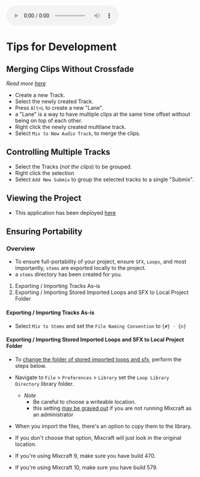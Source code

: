 <audio controls>
<source src="./track-render.mp3" type="audio/mpeg">
</audio>


# Tips for Development

## Merging Clips Without Crossfade
_Read more [here](https://forums.acoustica.com/viewtopic.php?t=15397)_
* Create a new Track.
* Select the newly created Track.
* Press `Alt+L` to create a new "Lane".
 * a "Lane" is a way to have multiple clips at the same time offset without being on top of each other.
* Right click the newly created multilane track.
* Select `Mix to New Audio Track`, to merge the clips.

## Controlling Multiple Tracks
* Select the Tracks (_not the clips_) to be grouped.
* Right click the selection
* Select `Add New Submix` to group the selected tracks to a single "Submix".

## Viewing the Project
* This application has been deployed [here](https://cymatic-productions.github.io/mixcraft.projecttemplate/)

## Ensuring Portability
### Overview
* To ensure full-portability of your project, ensure `SFX`, `Loops`, and most importantly, `stems` are exported locally to the project.
 * a `stems` directory has been created for you.

1. Exporting / Importing Tracks As-is
2. Exporting / Importing Stored Imported Loops and SFX to Local Project Folder

#### Exporting / Importing Tracks As-is
* Select `Mix to Stems` and set the `File Naming Convention` to `{#} - {n}`

#### Exporting / Importing Stored Imported Loops and SFX to Local Project Folder
* To [change the folder of stored imported loops and sfx](https://forums.acoustica.com/viewtopic.php?t=30022), perform the steps below.
* Navigate to `File` > `Preferences` > `Library` set the `Loop Library Directory` library folder.  
  * _Note_
    * Be careful to choose a writeable location.
    * this setting [may be grayed out](https://forums.acoustica.com/viewtopic.php?t=16456) if you are not running Mixcraft as an administrator

* When you import the files, there's an option to copy them to the library.
* If you don't choose that option, Mixcraft will just look in the original location.
* If you're using Mixcraft 9, make sure you have build 470.
* If you're using Mixcraft 10, make sure you have build 579.
